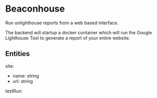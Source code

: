 # Beaconhouse

Run unlighthouse reports from a web based interface.

The backend will startup a docker container which will run the Google Lighthouse Tool to generate a report of your entire website.


## Entities

site:
- name: string
- url: string

testRun:
